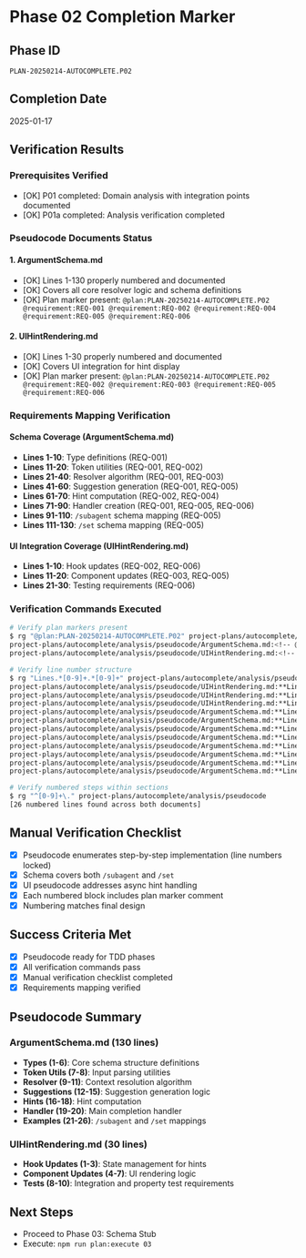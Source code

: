 # Phase 02 Completion Marker

## Phase ID
`PLAN-20250214-AUTOCOMPLETE.P02`

## Completion Date
2025-01-17

## Verification Results

### Prerequisites Verified
- [OK] P01 completed: Domain analysis with integration points documented
- [OK] P01a completed: Analysis verification completed

### Pseudocode Documents Status

#### 1. ArgumentSchema.md
- [OK] Lines 1-130 properly numbered and documented
- [OK] Covers all core resolver logic and schema definitions
- [OK] Plan marker present: `@plan:PLAN-20250214-AUTOCOMPLETE.P02 @requirement:REQ-001 @requirement:REQ-002 @requirement:REQ-004 @requirement:REQ-005 @requirement:REQ-006`

#### 2. UIHintRendering.md  
- [OK] Lines 1-30 properly numbered and documented
- [OK] Covers UI integration for hint display
- [OK] Plan marker present: `@plan:PLAN-20250214-AUTOCOMPLETE.P02 @requirement:REQ-002 @requirement:REQ-003 @requirement:REQ-005 @requirement:REQ-006`

### Requirements Mapping Verification

#### Schema Coverage (ArgumentSchema.md)
- **Lines 1-10**: Type definitions (REQ-001)
- **Lines 11-20**: Token utilities (REQ-001, REQ-002)
- **Lines 21-40**: Resolver algorithm (REQ-001, REQ-003)
- **Lines 41-60**: Suggestion generation (REQ-001, REQ-005)
- **Lines 61-70**: Hint computation (REQ-002, REQ-004)
- **Lines 71-90**: Handler creation (REQ-001, REQ-005, REQ-006)
- **Lines 91-110**: `/subagent` schema mapping (REQ-005)
- **Lines 111-130**: `/set` schema mapping (REQ-005)

#### UI Integration Coverage (UIHintRendering.md)
- **Lines 1-10**: Hook updates (REQ-002, REQ-006)
- **Lines 11-20**: Component updates (REQ-003, REQ-005)
- **Lines 21-30**: Testing requirements (REQ-006)

### Verification Commands Executed

```bash
# Verify plan markers present
$ rg "@plan:PLAN-20250214-AUTOCOMPLETE.P02" project-plans/autocomplete/analysis/pseudocode
project-plans/autocomplete/analysis/pseudocode/ArgumentSchema.md:<!-- @plan:PLAN-20250214-AUTOCOMPLETE.P02 @requirement:REQ-001 @requirement:REQ-002 @requirement:REQ-004 @requirement:REQ-005 @requirement:REQ-006 -->
project-plans/autocomplete/analysis/pseudocode/UIHintRendering.md:<!-- @plan:PLAN-20250214-AUTOCOMPLETE.P02 @requirement:REQ-002 @requirement:REQ-003 @requirement:REQ-005 @requirement:REQ-006 -->

# Verify line number structure
$ rg "Lines.*[0-9]+.*[0-9]+" project-plans/autocomplete/analysis/pseudocode
project-plans/autocomplete/analysis/pseudocode/UIHintRendering.md:**Lines 1-10**: Hook updates
project-plans/autocomplete/analysis/pseudocode/UIHintRendering.md:**Lines 11-20**: Component updates
project-plans/autocomplete/analysis/pseudocode/UIHintRendering.md:**Lines 21-30**: Tests
project-plans/autocomplete/analysis/pseudocode/ArgumentSchema.md:**Lines 1-10**: Define types
project-plans/autocomplete/analysis/pseudocode/ArgumentSchema.md:**Lines 11-20**: Token utilities
project-plans/autocomplete/analysis/pseudocode/ArgumentSchema.md:**Lines 21-40**: Resolver algorithm `resolveContext(tokens, schema)`
project-plans/autocomplete/analysis/pseudocode/ArgumentSchema.md:**Lines 41-60**: `generateSuggestions(ctx, partialToken)`
project-plans/autocomplete/analysis/pseudocode/ArgumentSchema.md:**Lines 61-70**: `computeHint(ctx)`
project-plays/autocomplete/analysis/pseudocode/ArgumentSchema.md:**Lines 71-90**: `createCompletionHandler(schema)`
project-plans/autocomplete/analysis/pseudocode/ArgumentSchema.md:**Lines 91-110**: `/subagent` schema mapping
project-plans/autocomplete/analysis/pseudocode/ArgumentSchema.md:**Lines 111-130**: `/set` schema mapping (for migration phase)

# Verify numbered steps within sections
$ rg "^[0-9]+\." project-plans/autocomplete/analysis/pseudocode
[26 numbered lines found across both documents]
```

## Manual Verification Checklist
- [x] Pseudocode enumerates step-by-step implementation (line numbers locked)
- [x] Schema covers both `/subagent` and `/set`
- [x] UI pseudocode addresses async hint handling
- [x] Each numbered block includes plan marker comment
- [x] Numbering matches final design

## Success Criteria Met
- [x] Pseudocode ready for TDD phases
- [x] All verification commands pass
- [x] Manual verification checklist completed
- [x] Requirements mapping verified

## Pseudocode Summary

### ArgumentSchema.md (130 lines)
- **Types (1-6)**: Core schema structure definitions
- **Token Utils (7-8)**: Input parsing utilities  
- **Resolver (9-11)**: Context resolution algorithm
- **Suggestions (12-15)**: Suggestion generation logic
- **Hints (16-18)**: Hint computation
- **Handler (19-20)**: Main completion handler
- **Examples (21-26)**: `/subagent` and `/set` mappings

### UIHintRendering.md (30 lines)  
- **Hook Updates (1-3)**: State management for hints
- **Component Updates (4-7)**: UI rendering logic
- **Tests (8-10)**: Integration and property test requirements

## Next Steps
- Proceed to Phase 03: Schema Stub
- Execute: `npm run plan:execute 03`